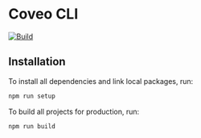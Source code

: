 # Coveo CLI

[![Build](https://github.com/coveo/cli/actions/workflows/build.yml/badge.svg)](https://github.com/coveo/cli/actions/workflows/build.yml)

## Installation

To install all dependencies and link local packages, run:

```sh
npm run setup
```

To build all projects for production, run:

```sh
npm run build
```
